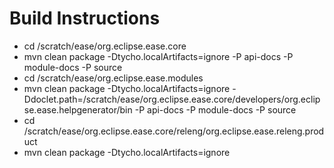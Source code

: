 Build Instructions
=================

 - cd /scratch/ease/org.eclipse.ease.core
 - mvn clean package -Dtycho.localArtifacts=ignore -P api-docs -P module-docs -P source 
 - cd /scratch/ease/org.eclipse.ease.modules
 - mvn clean package -Dtycho.localArtifacts=ignore -Ddoclet.path=/scratch/ease/org.eclipse.ease.core/developers/org.eclipse.ease.helpgenerator/bin -P api-docs -P module-docs -P source
 - cd /scratch/ease/org.eclipse.ease.core/releng/org.eclipse.ease.releng.product
 - mvn clean package -Dtycho.localArtifacts=ignore 

